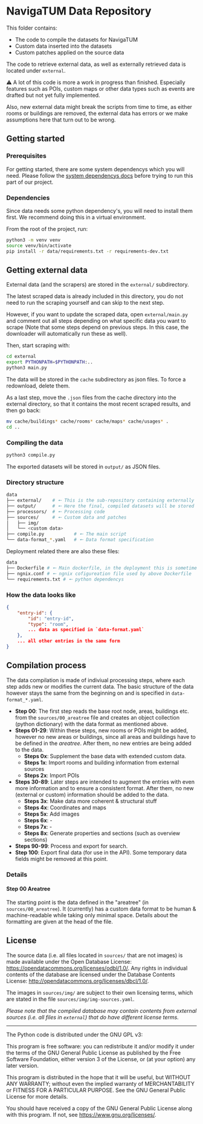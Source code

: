 # NavigaTUM Data Repository

This folder contains:

- The code to compile the datasets for NavigaTUM
- Custom data inserted into the datasets
- Custom patches applied on the source data

The code to retrieve external data, as well as externally retrieved data is located under `external`.

⚠️ A lot of this code is more a work in progress than finished. Especially features such as POIs, custom maps or other data types such as events are drafted but not yet fully implemented.

Also, new external data might break the scripts from time to time, as either rooms or buildings are removed, the external data has errors or we make assumptions here that turn out to be wrong.

## Getting started

### Prerequisites

For getting started, there are some system dependencys which you will need.
Please follow the [system dependencys docs](/resources/documentation/Dependencys.md) before trying to run this part of our project.

### Dependencies

Since data needs some python dependency's, you will need to install them first.
We recommend doing this in a virtual environment.

From the root of the project, run:

```bash
python3 -m venv venv
source venv/bin/activate
pip install -r data/requirements.txt -r requirements-dev.txt
```

## Getting external data

External data (and the scrapers) are stored in the `external/` subdirectory.

The latest scraped data is already included in this directory, you do not need to run the scraping yourself and can skip to the next step.

However, if you want to update the scraped data, open `external/main.py` and comment out all
steps depending on what specific data you want to scrape (Note that some steps depend on previous
steps. In this case, the downloader will automatically run these as well).

Then, start scraping with:

```bash
cd external
export PYTHONPATH=$PYTHONPATH:..
python3 main.py
```

The data will be stored in the `cache` subdirectory as json files. To force a redownload, delete them.

As a last step, move the `.json` files from the cache directory into the external directory, so that
it contains the most recent scraped results, and then go back:

```bash
mv cache/buildings* cache/rooms* cache/maps* cache/usages* .
cd ..
```

### Compiling the data

```bash
python3 compile.py
```

The exported datasets will be stored in `output/` as JSON files.

### Directory structure

```bash
data
├── external/    # 🠔 This is the sub-repository containing externally retrieved data
├── output/      # 🠔 Here the final, compiled datasets will be stored
├── processors/  # 🠔 Processing code
├── sources/     # 🠔 Custom data and patches
│   ├── img/
│   └── <custom data>
├── compile.py           # 🠔 The main script
└── data-format_*.yaml   # 🠔 Data format specification
```

Deployment related there are also these files:

```bash
data
├── Dockerfile # 🠔 Main dockerfile, in the deployment this is sometimes called the cdn
├── ngnix.conf # 🠔 ngnix cofigureation file used by above Dockerfile
└── requirements.txt # 🠔 python dependencys
```

### How the data looks like

```json
{
    "entry-id": {
        "id": "entry-id",
        "type": "room",
        ... data as specified in `data-format.yaml`
    },
    ... all other entries in the same form
}
```

## Compilation process

The data compilation is made of indiviual processing steps, where each step adds new or modifies the current data. The basic structure of the data however stays the same from the beginning on and is specified in `data-format_*.yaml`.

- **Step 00**: The first step reads the base root node, areas, buildings etc. from the
  `sources/00_areatree` file and creates an object collection (python dictionary)
  with the data format as mentioned above.
- **Steps 01-29**: Within these steps, new rooms or POIs might be added, however no
  new areas or buildings, since all areas and buildings have to be defined in the
  _areatree_. After them, no new entries are being added to the data.
  - **Steps 0x**: Supplement the base data with extended custom data.
  - **Steps 1x**: Import rooms and building information from external sources
  - **Steps 2x**: Import POIs
- **Steps 30-89**: Later steps are intended to augment the entries with even more
  information and to ensure a consistent format. After them, no new (external or custom)
  information should be added to the data.
  - **Steps 3x**: Make data more coherent & structural stuff
  - **Steps 4x**: Coordinates and maps
  - **Steps 5x**: Add images
  - **Steps 6x**: -
  - **Steps 7x**: -
  - **Steps 8x**: Generate properties and sections (such as overview sections)
- **Steps 90-99**: Process and export for search.
- **Step 100**: Export final data (for use in the API). Some temporary data fields might be removed at this point.

### Details

#### Step 00 Areatree

The starting point is the data defined in the "areatree" (in `sources/00_areatree`).
It (currently) has a custom data format to be human & machine-readable while taking only minimal space.
Details about the formatting are given at the head of the file.

## License

The source data (i.e. all files located in `sources/` that are not images) is made available under the Open Database License: <https://opendatacommons.org/licenses/odbl/1.0/>.
Any rights in individual contents of the database are licensed under the Database Contents License: <http://opendatacommons.org/licenses/dbcl/1.0/>.

The images in `sources/img/` are subject to their own licensing terms, which are stated in the file `sources/img/img-sources.yaml`.

_Please note that the compiled database may contain contents from external sources (i.e. all files in `external`) that do have different license terms._

---

The Python code is distributed under the GNU GPL v3:

This program is free software: you can redistribute it and/or modify
it under the terms of the GNU General Public License as published by
the Free Software Foundation, either version 3 of the License, or
(at your option) any later version.

This program is distributed in the hope that it will be useful,
but WITHOUT ANY WARRANTY; without even the implied warranty of
MERCHANTABILITY or FITNESS FOR A PARTICULAR PURPOSE. See the
GNU General Public License for more details.

You should have received a copy of the GNU General Public License
along with this program. If not, see <https://www.gnu.org/licenses/>.
